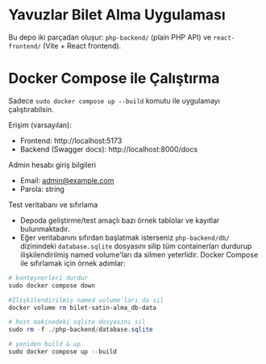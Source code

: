 # Yavuzlar Bilet Alma Uygulaması 

Bu depo iki parçadan oluşur: `php-backend/` (plain PHP API) ve `react-frontend/` (Vite + React frontend).

# Docker Compose ile Çalıştırma

Sadece `sudo docker compose up --build` komutu ile uygulamayı çalıştırabilsin.

Erişim (varsayılan):

- Frontend: http://localhost:5173
- Backend (Swagger docs): http://localhost:8000/docs


Admin hesabı giriş bilgileri

- Email: admin@example.com
- Parola: string

Test veritabanı ve sıfırlama

- Depoda geliştirme/test amaçlı bazı örnek tablolar ve kayıtlar bulunmaktadır.
- Eğer veritabanını sıfırdan başlatmak isterseniz `php-backend/db/` dizinindeki `database.sqlite` dosyasını silip tüm containerları durdurup ilişkilendirilmiş named volume'ları da silmen yeterlidir. Docker Compose ile sıfırlamak için örnek adımlar:

```powershell
# konteynerleri durdur
sudo docker compose down

#İlişkilendirilmiş named volume'ları da sil
docker volume rm bilet-satin-alma_db-data

# host makinedeki sqlite dosyasını sil
sudo rm -f ./php-backend/database.sqlite

# yeniden build & up
sudo docker compose up --build
```
